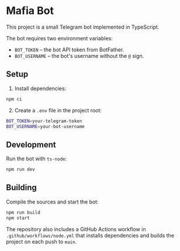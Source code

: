 # Mafia Bot

This project is a small Telegram bot implemented in TypeScript.

The bot requires two environment variables:

- `BOT_TOKEN` – the bot API token from BotFather.
- `BOT_USERNAME` – the bot's username without the `@` sign.

## Setup

1. Install dependencies:

```bash
npm ci
```

2. Create a `.env` file in the project root:

```bash
BOT_TOKEN=your-telegram-token
BOT_USERNAME=your-bot-username
```

## Development

Run the bot with `ts-node`:

```bash
npm run dev
```

## Building

Compile the sources and start the bot:

```bash
npm run build
npm start
```

The repository also includes a GitHub Actions workflow in `.github/workflows/node.yml` that installs dependencies and builds the project on each push to `main`.

